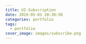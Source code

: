 ```yaml
---
title: UI-Subscription
date: 2019-05-01 20:30:50
categories: portfolio
tags:
  - portfolio
cover_image: images/subscribe.png
---
```

